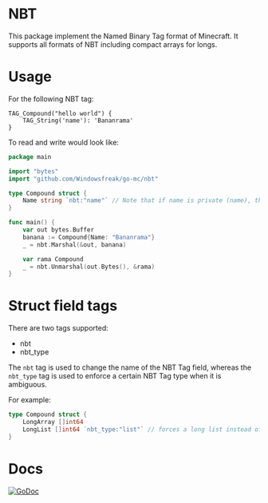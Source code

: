 # NBT
This package implement the Named Binary Tag format of Minecraft. It supports all formats
of NBT including compact arrays for longs.

# Usage
For the following NBT tag:

```
TAG_Compound("hello world") {
    TAG_String('name'): 'Bananrama'
}   
```

To read and write would look like:

```go
package main

import "bytes"
import "github.com/Windowsfreak/go-mc/nbt"

type Compound struct {
    Name string `nbt:"name"` // Note that if name is private (name), the field will not be used
}

func main() {
    var out bytes.Buffer
    banana := Compound{Name: "Bananrama"}
    _ = nbt.Marshal(&out, banana)

    var rama Compound
    _ = nbt.Unmarshal(out.Bytes(), &rama)
}
```

# Struct field tags
There are two tags supported:
- nbt
- nbt_type

The `nbt` tag is used to change the name of the NBT Tag field, whereas the `nbt_type`
 tag is used to enforce a certain NBT Tag type when it is ambiguous.
 
For example:
```go
type Compound struct {
    LongArray []int64
    LongList []int64 `nbt_type:"list"` // forces a long list instead of a long array
}
```

# Docs
[![GoDoc](https://godoc.org/github.com/Windowsfreak/go-mc/nbt?status.svg)](https://godoc.org/github.com/Windowsfreak/go-mc/nbt)